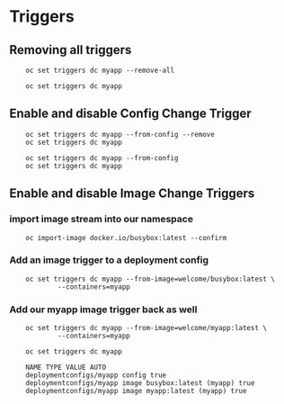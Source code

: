 # Triggers

## Removing all triggers

        oc set triggers dc myapp --remove-all

        oc set triggers dc myapp

## Enable and disable Config Change Trigger

        oc set triggers dc myapp --from-config --remove
        oc set triggers dc myapp

        oc set triggers dc myapp --from-config
        oc set triggers dc myapp

## Enable and disable Image Change Triggers

### import image stream into our namespace

        oc import-image docker.io/busybox:latest --confirm

### Add an image trigger to a deployment config

        oc set triggers dc myapp --from-image=welcome/busybox:latest \
                --containers=myapp

### Add our myapp image trigger back as well

        oc set triggers dc myapp --from-image=welcome/myapp:latest \
                --containers=myapp

        oc set triggers dc myapp

        NAME TYPE VALUE AUTO
        deploymentconfigs/myapp config true
        deploymentconfigs/myapp image busybox:latest (myapp) true
        deploymentconfigs/myapp image myapp:latest (myapp) true
